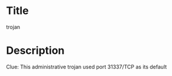# Title

trojan

# Description

Clue: This administrative trojan used port 31337/TCP as its default
